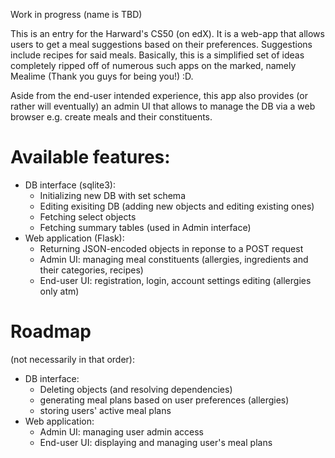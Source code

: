 Work in progress (name is TBD)

This is an entry for the Harward's CS50 (on edX). It is a web-app that allows users to get a meal suggestions based on their preferences. Suggestions include recipes for said meals. Basically, this is a simplified set of ideas completely ripped off of numerous such apps on the marked, namely Mealime (Thank you guys for being you!) :D.

Aside from the end-user intended experience, this app also provides (or rather will eventually) an admin UI that allows to manage the DB via a web browser e.g. create meals and their constituents.

# Available features:
* DB interface (sqlite3):
  - Initializing new DB with set schema
  - Editing exisiting DB (adding new objects and editing existing ones)
  - Fetching select objects
  - Fetching summary tables (used in Admin interface)
* Web application (Flask):
  - Returning JSON-encoded objects in reponse to a POST request
  - Admin UI: managing meal constituents (allergies, ingredients and their categories, recipes)
  - End-user UI: registration, login, account settings editing (allergies only atm)

# Roadmap
(not necessarily in that order):
* DB interface:
  - Deleting objects (and resolving dependencies)
  - generating meal plans based on user preferences (allergies)
  - storing users' active meal plans
* Web application:
  - Admin UI: managing user admin access
  - End-user UI: displaying and managing user's meal plans

